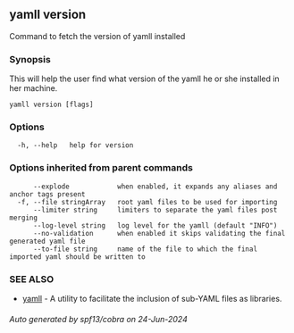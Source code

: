 ## yamll version

Command to fetch the version of yamll installed

### Synopsis

This will help the user find what version of the yamll he or she installed in her machine.

```
yamll version [flags]
```

### Options

```
  -h, --help   help for version
```

### Options inherited from parent commands

```
      --explode            when enabled, it expands any aliases and anchor tags present
  -f, --file stringArray   root yaml files to be used for importing
      --limiter string     limiters to separate the yaml files post merging
      --log-level string   log level for the yamll (default "INFO")
      --no-validation      when enabled it skips validating the final generated yaml file
      --to-file string     name of the file to which the final imported yaml should be written to
```

### SEE ALSO

* [yamll](yamll.md)	 - A utility to facilitate the inclusion of sub-YAML files as libraries.

###### Auto generated by spf13/cobra on 24-Jun-2024
